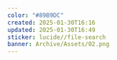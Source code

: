 ```yaml
---
color: "#89B9DC"
created: 2025-01-30T16:16
updated: 2025-01-30T16:49
sticker: lucide//file-search
banner: Archive/Assets/02.png
---
```

